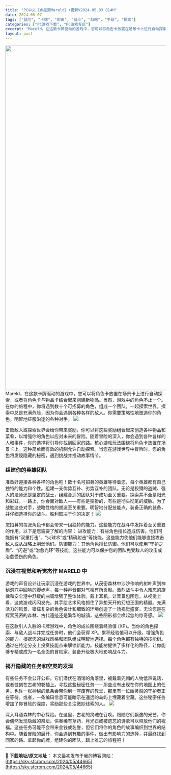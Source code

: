 ```yaml
---
title: "PC中文《水星潮Mareld》+更新V2024.05.03 814M"
date: 2024-05-07
tags: ["冒险", "卡牌", "射击", "战斗", "战略", "手绘", "探索"]
categories: ["PC游戏下载", "PC游戏专区"]
excerpt: "Mareld，在这款卡牌驱动的游戏中，您可以将角色卡放置在场景卡上进行自动探索，或者将角色卡与物品卡结合起来创建新物品。当然，游戏中的角色不止一个。在你的旅程中，你将遇到数十个可招募的角色，组成一个团队，一起探索世界。探索中总是充满危险，因为你会遇到各种各样的敌人。你需要策略性地塑造你的角色，明智地&hellip;"
layout: post
---
```


<img class="aligncenter size-full wp-image-44663" src="https://sky.sfcrom.com/wp-content/uploads/2024/05/20240507090006-c68d1.jpeg" alt="" width="1000" height="1080" />
Mareld，在这款卡牌驱动的游戏中，您可以将角色卡放置在场景卡上进行自动探索，或者将角色卡与物品卡结合起来创建新物品。当然，游戏中的角色不止一个。在你的旅程中，你将遇到数十个可招募的角色，组成一个团队，一起探索世界。探索中总是充满危险，因为你会遇到各种各样的敌人。你需要策略性地塑造你的角色，明智地征服沿途的各种对手。

<img src="https://sky.sfcrom.com/wp-content/uploads/2024/05/20240507090009-4a052.jpeg" />

<span>击败敌人或探索世界会给你带来奖励，你可以将这些奖励组合起来创造各种物品和菜肴，以增强你的角色以应对未来的冒险。随着冒险的深入，你会遇到各种各样的人和事件，你的选择将引导你找到回家的路。核心游戏玩法围绕将角色卡放置在场景卡上。这种简单而有效的机制允许自动探索。当您在游戏世界中冒险时，您的角色将发现隐藏的秘密，遇到挑战并推动故事情节。</span>
<h3><span>组建你的英雄团队</span></h3>
<span>准备好迎接各种各样的角色吧！数十名可招募的英雄等待着您，每个英雄都有自己独特的能力和个性。组建一支优势互补、劣势互补的团队。无论是狡猾的盗贼、强大的法师还是坚定的战士，组建合适的团队对于成功至关重要。探索并不全是阳光和彩虹。一路上，你会面对敌人——有些是狡猾的，有些是彻头彻尾的威胁。为了战胜这些对手，战略性格的塑造至关重要。明智地分配技能点，装备正确的装备，并仔细选择你的战斗。胜利取决于你的决定！</span>

<img src="https://sky.sfcrom.com/wp-content/uploads/2024/05/20240507090012-39754.jpeg" />

<span>您招募的每张角色卡都会带来一组独特的能力。这些能力在战斗中发挥着至关重要的作用。以下是您需要了解的内容： 进攻能力：有些角色擅长造成伤害。他们可能拥有“双重打击”、“火球术”或“精确射击”等技能。这些能力使他们能够直接攻击敌人或从战略上削弱他们。防御能力：其他角色擅长防御。他们可以使用“守护之盾”、“闪避”或“治愈光环”等技能。这些能力可以保护您的团队免受敌人的攻击或治愈受伤的角色。</span>
<h3><span>沉浸在视觉和听觉杰作 MARELD 中</span></h3>
<span>游戏的声音设计让玩家沉浸在游戏的世界中。从茂密森林中沙沙作响的树叶声到神秘洞穴中回响的脚步声，每一种声音都对气氛有所贡献。激烈战斗中令人难忘的旋律和安全港中舒缓的曲调增强了整体体验。戴上耳机，让音景包围您。从视觉上看，这款游戏闪闪发光。其手绘艺术风格抓住了异想天开的幻想王国的精髓。充满活力的风景、错综复杂的角色设计和细致的环境创造了一场视觉盛宴。无论您是在探索茂密的森林、古代遗迹还是繁华的城镇，这些图形都会唤起您的惊奇感。</span>

<img src="https://sky.sfcrom.com/wp-content/uploads/2024/05/20240507090013-4b4da.jpeg" />

<span>在这款引人入胜的卡牌游戏中，角色的成长围绕着经验值 (XP)。当你的角色探索、与敌人战斗并完成任务时，他们会获得 XP。累积经验值可以升级，增强角色的能力。根据您的游戏风格和团队组成明智地选择。每个角色都有独特的技能树。通过在特定分支上投资技能点来解锁新能力。技能树提供了多样化的路径，让你能够专精或成为一名全面的冒险家。装备升级极大地影响战斗力。</span>
<h3><span>揭开隐藏的任务和空灵的发现</span></h3>
<span>有些任务不会公开公布。它们潜伏在酒馆的角落里，被戴着兜帽的人物低声说话，或者蚀刻在古老的卷轴上。寻找这些秘密任务——那些没有出现在你的地图上的任务。也许一张神秘的纸条会带你到一座废弃的教堂，那里有一位幽灵般的守护者正在等待。或者，一条编码信息可能暗示在遥远的岛屿上埋藏着宝藏。这些秘密任务增加了你冒险的深度，奖励那些关注微妙线索的人。</span>

<img src="https://sky.sfcrom.com/wp-content/uploads/2024/05/20240507090014-c3e89.jpeg" />

深入耳语森林的中心探险。在这里，古老的灵魂在召唤。跟随它们飘逸的光芒，你会偶然发现隐藏的祭坛。供奉稀有草药、月光石或被遗忘的诗歌可以释放他们的祝福。这些任务可能不会带来金钱或名誉，但它们将你的角色的故事编织到世界的结构中。随着冒险的展开，你会遇到有趣的事件，做出有影响力的选择，并最终找到回家的路。拿起你的牌，组建你的团队，踏上难忘的旅程吧！

---
📖 **下载地址/原文地址：** 本文最初发布于我的博客网站：[https://sky.sfcrom.com/2024/05/44665](https://sky.sfcrom.com/2024/05/44665)
